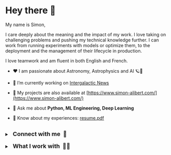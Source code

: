 # Hey there 👋

My name is Simon,

I care deeply about the meaning and the impact of my work. I love taking on challenging problems and pushing my technical knowledge further. I can work from running experiments with models or optimize them, to the deployment and the management of their lifecycle in production.

I love teamwork and am fluent in both English and French.

- ❤️ I am passionate about Astronomy, Astrophysics and AI 🪐🤖

- 🔭 I’m currently working on [Intergalactic News](https://github.com/aliberts/intergalactic-news)

- 👀 My projects are also available at [https://www.simon-alibert.com/](https://www.simon-alibert.com/)

- 💬 Ask me about **Python, ML Engineering, Deep Learning**

- 📄 Know about my experiences: [resume.pdf](https://www.simon-alibert.com/Simon%20Alibert%20-%20resume%202023%20-%20en.pdf)

<br />
<details>
    <summary><font size="+1"><b> &nbsp; Connect with me &nbsp;🤝 </font></b></summary>
    <a href="mailto:alibert.sim@gmail.com" >
        <img alt="Gmail" src="https://img.shields.io/badge/Gmail-D14836?style=for-the-badge&logo=gmail&logoColor=white" />
    </a>
    <a href="https://linkedin.com/in/salibert" >
        <img alt="Linkedin" src="https://img.shields.io/badge/LinkedIn-0077B5?style=for-the-badge&logo=linkedin&logoColor=white" />
    </a>
    <a href="https://dev.to/salibert" >
        <img alt="dev.to" src="https://img.shields.io/badge/dev.to-0A0A0A?style=for-the-badge&logo=devdotto&logoColor=white" />
    </a>
    <a href="https://soundcloud.com/nemesyx" >
        <img alt="SoundCloud" src="https://img.shields.io/badge/SoundCloud-FF3300?style=for-the-badge&logo=soundcloud&logoColor=white" />
    </a>
</details>
<br />

<details>
    <summary><font size="+1"><b> &nbsp; What I work with &nbsp;👨‍💻 </font></b></summary>
    <img alt="Languages" src="https://img.shields.io/badge/✍️_languages:-white?style=for-the-badge" />
    <img alt="Python" src="https://img.shields.io/badge/Python-14354C?style=for-the-badge&logo=python&logoColor=white" />
    <img alt="R" src="https://img.shields.io/badge/R-276DC3?style=for-the-badge&logo=r&logoColor=white" />
    <img alt="C"++ src="https://img.shields.io/badge/C%2B%2B-00599C?style=for-the-badge&logo=c%2B%2B&logoColor=white" />
    <img alt="C" src="https://img.shields.io/badge/C-00599C?style=for-the-badge&logo=c&logoColor=white" />
    <img alt="Bash" src="https://img.shields.io/badge/bash-black?style=for-the-badge&logo=gnubash" />
    <br />
    <img alt="Frameworks" src="https://img.shields.io/badge/🤖_ml_/_dl:-white?style=for-the-badge" />
    <img alt="PyTorch" src="https://img.shields.io/badge/PyTorch-%23EE4C2C?style=for-the-badge&logo=PyTorch&logoColor=white" />
    <img alt="TensorFlow" src="https://img.shields.io/badge/TensorFlow-%23FF6F00?style=for-the-badge&logo=TensorFlow&logoColor=white" />
    <img alt="Pandas" src="https://img.shields.io/badge/pandas-%23150458?style=for-the-badge&logo=pandas&logoColor=white" />
    <img alt="Scikit"-Learn src="https://img.shields.io/badge/scikit--learn-blue?style=for-the-badge&logo=scikitlearn" />
    <br />
    <img alt="MLOps" src="https://img.shields.io/badge/🦾_mlops:-white?style=for-the-badge" />
    <img alt="Apache Airflow" src="https://img.shields.io/badge/Apache%20Airflow-017CEE?style=for-the-badge&logo=Apache%20Airflow&logoColor=white" />
    <img alt="MLFlow" src="https://img.shields.io/badge/mlflow-%23d9ead3?style=for-the-badge&logo=numpy&logoColor=blue" />
    <img alt="W"&B src="https://img.shields.io/badge/w&b-FFBE00?style=for-the-badge&logo=weightsandbiases&logoColor=black" />
    <br />
    <img alt="App" src="https://img.shields.io/badge/🖥_app:-white?style=for-the-badge" />
    <img alt="FastAPI" src="https://img.shields.io/badge/FastAPI-005571?style=for-the-badge&logo=fastapi" />
    <img alt="Flask" src="https://img.shields.io/badge/flask-%23000?style=for-the-badge&logo=flask&logoColor=white" />
    <img alt="Django" src="https://img.shields.io/badge/django-%23092E20?style=for-the-badge&logo=django&logoColor=white" />
    <img alt="Streamlit" src="https://img.shields.io/badge/streamlit-black?style=for-the-badge&logo=streamlit" />
    <br />
    <img alt="Database" src="https://img.shields.io/badge/💾_database:-white?style=for-the-badge" />
    <img alt="MySQL" src="https://img.shields.io/badge/mysql-%2300f?style=for-the-badge&logo=mysql&logoColor=white" />
    <img alt="SQLite" src="https://img.shields.io/badge/sqlite-%2307405e?style=for-the-badge&logo=sqlite&logoColor=white" />
    <img alt="Postgres" src="https://img.shields.io/badge/postgres-%23316192?style=for-the-badge&logo=postgresql&logoColor=white" />
    <img alt="MariaDB" src="https://img.shields.io/badge/MariaDB-003545?style=for-the-badge&logo=mariadb&logoColor=white" />
    <br />
    <img alt="CICD" src="https://img.shields.io/badge/⚙️_cd/ci:-white?style=for-the-badge" />
    <img alt="GitHub Actions" src="https://img.shields.io/badge/github_actions-%232671E5?style=for-the-badge&logo=githubactions&logoColor=white" />
    <img alt="GitLab CI" src="https://img.shields.io/badge/gitlab_ci-%23181717?style=for-the-badge&logo=gitlab" />
    <img alt="Bitbucket Pipelines" src="https://img.shields.io/badge/bitbucket_pipelines-%230047B3?style=for-the-badge&logo=bitbucket&logoColor=white" />
    <br />
    <img alt="Infra" src="https://img.shields.io/badge/🧱_infra:-white?style=for-the-badge" />
    <img alt="Docker" src="https://img.shields.io/badge/docker-%230db7ed?style=for-the-badge&logo=docker&logoColor=white" />
    <img alt="Kubernetes" src="https://img.shields.io/badge/kubernetes-%23326ce5?style=for-the-badge&logo=kubernetes&logoColor=white" />
    <img alt="AWS" src="https://img.shields.io/badge/AWS-232F3E?style=for-the-badge&logo=amazon-aws&logoColor=white" />
    <img alt="GCP" src="https://img.shields.io/badge/GCP-4285F4?style=for-the-badge&logo=google-cloud&logoColor=white" />
    <img alt="Azure" src="https://img.shields.io/badge/azure-%230072C6?style=for-the-badge&logo=microsoftazure&logoColor=white" />
    <img alt="Vercel" src="https://img.shields.io/badge/vercel-%23000000?style=for-the-badge&logo=vercel&logoColor=white" />
    <br />
    <img alt="OS" src="https://img.shields.io/badge/🏠_os:-white?style=for-the-badge" />
    <img alt="MacOS" src="https://img.shields.io/badge/mac_os-000000?style=for-the-badge&logo=apple&logoColor=white" />
    <img alt="Linux" src="https://img.shields.io/badge/Linux-FCC624?style=for-the-badge&logo=linux&logoColor=black" />
    <img alt="Windows" src="https://img.shields.io/badge/Windows-0078D6?style=for-the-badge&logo=windows&logoColor=white" />
    <br />
    <img alt="Tools" src="https://img.shields.io/badge/🛠_tools:-white?style=for-the-badge" />
    <img alt="Git" src="https://img.shields.io/badge/git-%23F05033?style=for-the-badge&logo=git&logoColor=white" />
    <img alt="Visual Studio Code" src="https://img.shields.io/badge/VS_Code-0078d7?style=for-the-badge&logo=visual-studio-code&logoColor=white" />
</details>

